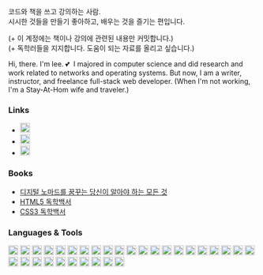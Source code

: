 코드와 책을 쓰고 강의하는 사람.  
시시한 것들을 만들기 좋아하고, 배우는 것을 즐기는 편입니다.

(+ 이 계정에는 책이나 강의에 관련된 내용만 커밋합니다.)  
(+ 독학러들을 지지합니다. 도움이 되는 자료를 올리고 싶습니다.)

Hi, there. I'm lee. 💕&nbsp; I majored in computer science and did research and work related to networks and operating systems.
But now, I am a writer, instructor, and freelance full-stack web developer. (When I'm not working, I'm a Stay-At-Hom wife and traveler.)

### Links

- <a href="https://oox-school.tistory.com"><img alt="Blog" src="https://img.shields.io/badge/Blog%20-%230077B5.svg?&style=for-the-badge" height="20px"/></a>
- <a href="https://instagram.com/coach.oox"><img alt="Instagram" src="https://img.shields.io/badge/@coach.oox%20-%23E4405F.svg?&style=for-the-badge&logo=Instagram&logoColor=white" height="20px"/></a>
- <a href="mailto:coachmsoox@gmail.com"><img alt="Gmail" src="https://img.shields.io/badge/coachmsoox@gmail.com-D14836?style=for-the-badge&logo=gmail&logoColor=white" height="20px"/><a/>

### Books

- [디지털 노마드를 꿈꾸는 당신이 알아야 하는 모든 것](http://digital.kyobobook.co.kr/digital/ebook/ebookDetail.ink?selectedLargeCategory=001&barcode=480D201208350&orderClick=LAG&Kc=)
- [HTML5 독학백서](http://digital.kyobobook.co.kr/digital/ebook/ebookDetail.ink?selectedLargeCategory=001&barcode=480D210130780&orderClick=LEH&Kc=)
- [CSS3 독학백서](http://digital.kyobobook.co.kr/digital/ebook/ebookDetail.ink?selectedLargeCategory=001&barcode=480D210330180&orderClick=LAG&Kc=)

### Languages & Tools

<img alt="C" src="https://img.shields.io/badge/c%20-%2300599C.svg?&style=for-the-badge&logo=c&logoColor=white" height="20px"/> <img alt="C++" src="https://img.shields.io/badge/c++%20-%2300599C.svg?&style=for-the-badge&logo=c%2B%2B&ogoColor=white" height="20px"/> <img alt="Ruby" src="https://img.shields.io/badge/ruby-%23CC342D.svg?&style=for-the-badge&logo=ruby&logoColor=white" height="20px"/> <img alt="JavaScript" src="https://img.shields.io/badge/javascript%20-%23323330.svg?&style=for-the-badge&logo=javascript&logoColor=%23F7DF1E" height="20px"/> <img alt="TypeScript" src="https://img.shields.io/badge/typescript%20-%23007ACC.svg?&style=for-the-badge&logo=typescript&logoColor=white" height="20px"/> <img alt="Python" src="https://img.shields.io/badge/python%20-%2314354C.svg?&style=for-the-badge&logo=python&logoColor=white" height="20px"/> <img alt="GraphQL" src="https://img.shields.io/badge/-GraphQL-E10098?style=for-the-badge&logo=graphql" height="20px"/> <img alt="Dart" src="https://img.shields.io/badge/dart-%230175C2.svg?&style=for-the-badge&logo=dart&logoColor=white" height="20px"/> <img alt="Swift" src="https://img.shields.io/badge/swift-%23FA7343.svg?&style=for-the-badge&logo=swift&logoColor=white" height="20px"/> <img alt="Go" src="https://img.shields.io/badge/go-%2300ADD8.svg?&style=for-the-badge&logo=go&logoColor=white" height="20px"/> <img alt="HTML5" src="https://img.shields.io/badge/html5%20-%23E34F26.svg?&style=for-the-badge&logo=html5&logoColor=white" height="20px"/> <img alt="CSS3" src="https://img.shields.io/badge/css3%20-%231572B6.svg?&style=for-the-badge&logo=css3&logoColor=white" height="20px"/> <img alt="Rails" src="https://img.shields.io/badge/rails%20-%23CC0000.svg?&style=for-the-badge&logo=ruby-on-rails&logoColor=white" height="20px"/> <img alt="NodeJS" src="https://img.shields.io/badge/node.js%20-%2343853D.svg?&style=for-the-badge&logo=node.js&logoColor=white" height="20px"/> <img alt="Express.js" src="https://img.shields.io/badge/express.js%20-%23404d59.svg?&style=for-the-badge" height="20px"/> <img alt="Flutter" src="https://img.shields.io/badge/Flutter%20-%2302569B.svg?&style=for-the-badge&logo=Flutter&logoColor=white" height="20px" /> <img alt="React" src="https://img.shields.io/badge/react%20-%2320232a.svg?&style=for-the-badge&logo=react&logoColor=%2361DAFB" height="20px"/> <img alt="React Native" src="https://img.shields.io/badge/react_native%20-%2320232a.svg?&style=for-the-badge&logo=react&logoColor=%2361DAFB" height="20px"/> <img alt="Redux" src="https://img.shields.io/badge/redux%20-%23593d88.svg?&style=for-the-badge&logo=redux&logoColor=white" height="20px"/> <img alt="Django" src="https://img.shields.io/badge/django%20-%23092E20.svg?&style=for-the-badge&logo=django&logoColor=white" height="20px"/> <img alt="SASS" src="https://img.shields.io/badge/SASS%20-hotpink.svg?&style=for-the-badge&logo=SASS&logoColor=white" height="20px"/> <img alt="NestJS" src="https://img.shields.io/badge/nestjs%20-%23E0234E.svg?&style=for-the-badge&logo=nestjs&logoColor=white" height="20px" /> <img alt="Type-graphql" src="https://img.shields.io/badge/-TypeGraphQL-%23C04392?&style=for-the-badge" height="20px"/> <img alt="Apollo-GraphQL" src="https://img.shields.io/badge/-Apollo%20GraphQL-311C87?style=for-the-badge&logo=apollo-graphql" height="20px"/> <img alt="Jest" src="https://img.shields.io/badge/-jest-%23C21325?&style=for-the-badge&logo=jest&logoColor=white" height="20px"/> <img alt="Docker" src="https://img.shields.io/badge/docker%20-%230db7ed.svg?&style=for-the-badge&logo=docker&logoColor=white" height="20px"/> <img alt="Jupyter" src="https://img.shields.io/badge/Jupyter%20-%23F37626.svg?&style=for-the-badge&logo=Jupyter&logoColor=white" height="20px" /> <img alt="MongoDB" src ="https://img.shields.io/badge/MongoDB-%234ea94b.svg?&style=for-the-badge&logo=mongodb&logoColor=white" height="20px"/> <img alt="Firebase" src="https://img.shields.io/badge/firebase%20-%23039BE5.svg?&style=for-the-badge&logo=firebase" height="20px"/> <img alt="AWS" src="https://img.shields.io/badge/AWS%20-%23FF9900.svg?&style=for-the-badge&logo=amazon-aws&logoColor=white" height="20px"/> <img alt="Heroku" src="https://img.shields.io/badge/heroku%20-%23430098.svg?&style=for-the-badge&logo=heroku&logoColor=white" height="20px"/>
